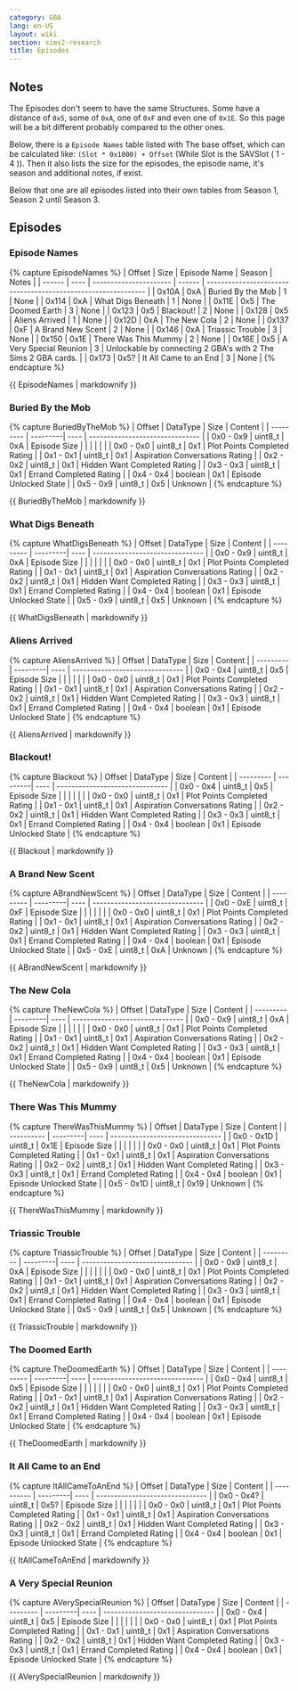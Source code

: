 ```yaml
---
category: GBA
lang: en-US
layout: wiki
section: sims2-research
title: Episodes
---
```


## Notes
The Episodes don't seem to have the same Structures. Some have a distance of `0x5`, some of `0xA`, one of `0xF` and even one of `0x1E`. So this page will be a bit different probably compared to the other ones.

Below, there is a `Episode Names` table listed with The base offset, which can be calculated like: `(Slot * 0x1000) + Offset` (While Slot is the SAVSlot ( 1 - 4 )). Then it also lists the size for the episodes, the episode name, it's season and additional notes, if exist.

Below that one are all episodes listed into their own tables from Season 1, Season 2 until Season 3.

## Episodes

### Episode Names
{% capture EpisodeNames %}
| Offset | Size | Episode Name           | Season | Notes                                                         |
| ------ | ---- | ---------------------- | ------ | ------------------------------------------------------------- |
| 0x10A  | 0xA  | Buried By the Mob      | 1      | None                                                          |
| 0x114  | 0xA  | What Digs Beneath      | 1      | None                                                          |
| 0x11E  | 0x5  | The Doomed Earth       | 3      | None                                                          |
| 0x123  | 0x5  | Blackout!              | 2      | None                                                          |
| 0x128  | 0x5  | Aliens Arrived         | 1      | None                                                          |
| 0x12D  | 0xA  | The New Cola           | 2      | None                                                          |
| 0x137  | 0xF  | A Brand New Scent      | 2      | None                                                          |
| 0x146  | 0xA  | Triassic Trouble       | 3      | None                                                          |
| 0x150  | 0x1E | There Was This Mummy   | 2      | None                                                          |
| 0x16E  | 0x5  | A Very Special Reunion | 3      | Unlockable by connecting 2 GBA's with 2 The Sims 2 GBA cards. |
| 0x173  | 0x5? | It All Came to an End  | 3      | None                                                          |
{% endcapture %}

{{ EpisodeNames | markdownify }}


### Buried By the Mob
{% capture BuriedByTheMob %}
| Offset    | DataType | Size | Content                         |
| --------- | ---------| ---- | ------------------------------- |
| 0x0 - 0x9 | uint8_t  | 0xA  | Episode Size                    |
|           |          |      |                                 |
| 0x0 - 0x0 | uint8_t  | 0x1  | Plot Points Completed Rating    |
| 0x1 - 0x1 | uint8_t  | 0x1  | Aspiration Conversations Rating |
| 0x2 - 0x2 | uint8_t  | 0x1  | Hidden Want Completed Rating    |
| 0x3 - 0x3 | uint8_t  | 0x1  | Errand Completed Rating         |
| 0x4 - 0x4 | boolean  | 0x1  | Episode Unlocked State          |
| 0x5 - 0x9 | uint8_t  | 0x5  | Unknown                         |
{% endcapture %}

{{ BuriedByTheMob | markdownify }}

### What Digs Beneath
{% capture WhatDigsBeneath %}
| Offset    | DataType | Size | Content                         |
| --------- | ---------| ---- | ------------------------------- |
| 0x0 - 0x9 | uint8_t  | 0xA  | Episode Size                    |
|           |          |      |                                 |
| 0x0 - 0x0 | uint8_t  | 0x1  | Plot Points Completed Rating    |
| 0x1 - 0x1 | uint8_t  | 0x1  | Aspiration Conversations Rating |
| 0x2 - 0x2 | uint8_t  | 0x1  | Hidden Want Completed Rating    |
| 0x3 - 0x3 | uint8_t  | 0x1  | Errand Completed Rating         |
| 0x4 - 0x4 | boolean  | 0x1  | Episode Unlocked State          |
| 0x5 - 0x9 | uint8_t  | 0x5  | Unknown                         |
{% endcapture %}

{{ WhatDigsBeneath | markdownify }}

### Aliens Arrived
{% capture AliensArrived %}
| Offset    | DataType | Size | Content                         |
| --------- | ---------| ---- | ------------------------------- |
| 0x0 - 0x4 | uint8_t  | 0x5  | Episode Size                    |
|           |          |      |                                 |
| 0x0 - 0x0 | uint8_t  | 0x1  | Plot Points Completed Rating    |
| 0x1 - 0x1 | uint8_t  | 0x1  | Aspiration Conversations Rating |
| 0x2 - 0x2 | uint8_t  | 0x1  | Hidden Want Completed Rating    |
| 0x3 - 0x3 | uint8_t  | 0x1  | Errand Completed Rating         |
| 0x4 - 0x4 | boolean  | 0x1  | Episode Unlocked State          |
{% endcapture %}

{{ AliensArrived | markdownify }}


### Blackout!
{% capture Blackout %}
| Offset    | DataType | Size | Content                         |
| --------- | ---------| ---- | ------------------------------- |
| 0x0 - 0x4 | uint8_t  | 0x5  | Episode Size                    |
|           |          |      |                                 |
| 0x0 - 0x0 | uint8_t  | 0x1  | Plot Points Completed Rating    |
| 0x1 - 0x1 | uint8_t  | 0x1  | Aspiration Conversations Rating |
| 0x2 - 0x2 | uint8_t  | 0x1  | Hidden Want Completed Rating    |
| 0x3 - 0x3 | uint8_t  | 0x1  | Errand Completed Rating         |
| 0x4 - 0x4 | boolean  | 0x1  | Episode Unlocked State          |
{% endcapture %}

{{ Blackout | markdownify }}


### A Brand New Scent
{% capture ABrandNewScent %}
| Offset    | DataType | Size | Content                         |
| --------- | ---------| ---- | ------------------------------- |
| 0x0 - 0xE | uint8_t  | 0xF  | Episode Size                    |
|           |          |      |                                 |
| 0x0 - 0x0 | uint8_t  | 0x1  | Plot Points Completed Rating    |
| 0x1 - 0x1 | uint8_t  | 0x1  | Aspiration Conversations Rating |
| 0x2 - 0x2 | uint8_t  | 0x1  | Hidden Want Completed Rating    |
| 0x3 - 0x3 | uint8_t  | 0x1  | Errand Completed Rating         |
| 0x4 - 0x4 | boolean  | 0x1  | Episode Unlocked State          |
| 0x5 - 0xE | uint8_t  | 0xA  | Unknown                         |
{% endcapture %}

{{ ABrandNewScent | markdownify }}


### The New Cola
{% capture TheNewCola %}
| Offset    | DataType | Size | Content                         |
| --------- | ---------| ---- | ------------------------------- |
| 0x0 - 0x9 | uint8_t  | 0xA  | Episode Size                    |
|           |          |      |                                 |
| 0x0 - 0x0 | uint8_t  | 0x1  | Plot Points Completed Rating    |
| 0x1 - 0x1 | uint8_t  | 0x1  | Aspiration Conversations Rating |
| 0x2 - 0x2 | uint8_t  | 0x1  | Hidden Want Completed Rating    |
| 0x3 - 0x3 | uint8_t  | 0x1  | Errand Completed Rating         |
| 0x4 - 0x4 | boolean  | 0x1  | Episode Unlocked State          |
| 0x5 - 0x9 | uint8_t  | 0x5  | Unknown                         |
{% endcapture %}

{{ TheNewCola | markdownify }}


### There Was This Mummy
{% capture ThereWasThisMummy %}
| Offset     | DataType | Size | Content                         |
| ---------- | ---------| ---- | ------------------------------- |
| 0x0 - 0x1D | uint8_t  | 0x1E | Episode Size                    |
|            |          |      |                                 |
| 0x0 - 0x0  | uint8_t  | 0x1  | Plot Points Completed Rating    |
| 0x1 - 0x1  | uint8_t  | 0x1  | Aspiration Conversations Rating |
| 0x2 - 0x2  | uint8_t  | 0x1  | Hidden Want Completed Rating    |
| 0x3 - 0x3  | uint8_t  | 0x1  | Errand Completed Rating         |
| 0x4 - 0x4  | boolean  | 0x1  | Episode Unlocked State          |
| 0x5 - 0x1D | uint8_t  | 0x19 | Unknown                         |
{% endcapture %}

{{ ThereWasThisMummy | markdownify }}


### Triassic Trouble
{% capture TriassicTrouble %}
| Offset    | DataType | Size | Content                         |
| --------- | ---------| ---- | ------------------------------- |
| 0x0 - 0x9 | uint8_t  | 0xA  | Episode Size                    |
|           |          |      |                                 |
| 0x0 - 0x0 | uint8_t  | 0x1  | Plot Points Completed Rating    |
| 0x1 - 0x1 | uint8_t  | 0x1  | Aspiration Conversations Rating |
| 0x2 - 0x2 | uint8_t  | 0x1  | Hidden Want Completed Rating    |
| 0x3 - 0x3 | uint8_t  | 0x1  | Errand Completed Rating         |
| 0x4 - 0x4 | boolean  | 0x1  | Episode Unlocked State          |
| 0x5 - 0x9 | uint8_t  | 0x5  | Unknown                         |
{% endcapture %}

{{ TriassicTrouble | markdownify }}


### The Doomed Earth
{% capture TheDoomedEarth %}
| Offset    | DataType | Size | Content                         |
| --------- | ---------| ---- | ------------------------------- |
| 0x0 - 0x4 | uint8_t  | 0x5  | Episode Size                    |
|           |          |      |                                 |
| 0x0 - 0x0 | uint8_t  | 0x1  | Plot Points Completed Rating    |
| 0x1 - 0x1 | uint8_t  | 0x1  | Aspiration Conversations Rating |
| 0x2 - 0x2 | uint8_t  | 0x1  | Hidden Want Completed Rating    |
| 0x3 - 0x3 | uint8_t  | 0x1  | Errand Completed Rating         |
| 0x4 - 0x4 | boolean  | 0x1  | Episode Unlocked State          |
{% endcapture %}

{{ TheDoomedEarth | markdownify }}


### It All Came to an End
{% capture ItAllCameToAnEnd %}
| Offset     | DataType | Size | Content                         |
| ---------- | ---------| ---- | ------------------------------- |
| 0x0 - 0x4? | uint8_t  | 0x5? | Episode Size                    |
|            |          |      |                                 |
| 0x0 - 0x0  | uint8_t  | 0x1  | Plot Points Completed Rating    |
| 0x1 - 0x1  | uint8_t  | 0x1  | Aspiration Conversations Rating |
| 0x2 - 0x2  | uint8_t  | 0x1  | Hidden Want Completed Rating    |
| 0x3 - 0x3  | uint8_t  | 0x1  | Errand Completed Rating         |
| 0x4 - 0x4  | boolean  | 0x1  | Episode Unlocked State          |
{% endcapture %}

{{ ItAllCameToAnEnd | markdownify }}


### A Very Special Reunion
{% capture AVerySpecialReunion %}
| Offset    | DataType | Size | Content                         |
| --------- | ---------| ---- | ------------------------------- |
| 0x0 - 0x4 | uint8_t  | 0x5  | Episode Size                    |
|           |          |      |                                 |
| 0x0 - 0x0 | uint8_t  | 0x1  | Plot Points Completed Rating    |
| 0x1 - 0x1 | uint8_t  | 0x1  | Aspiration Conversations Rating |
| 0x2 - 0x2 | uint8_t  | 0x1  | Hidden Want Completed Rating    |
| 0x3 - 0x3 | uint8_t  | 0x1  | Errand Completed Rating         |
| 0x4 - 0x4 | boolean  | 0x1  | Episode Unlocked State          |
{% endcapture %}

{{ AVerySpecialReunion | markdownify }}